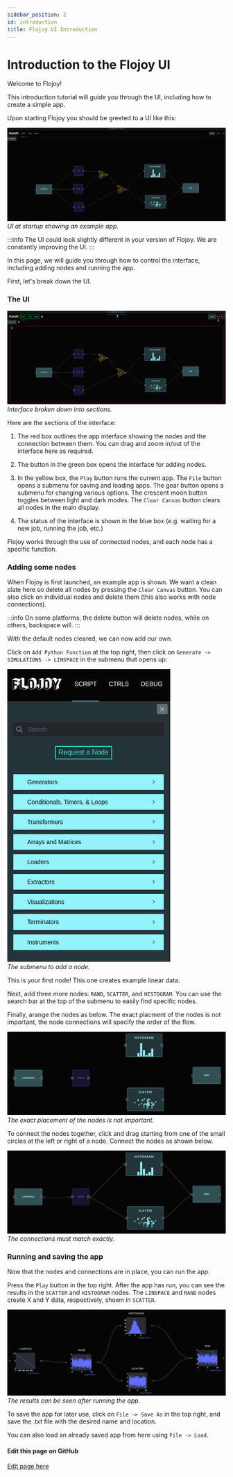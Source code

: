 ```yaml
---
sidebar_position: 2
id: introduction
title: Flojoy UI Introduction
---
```


# Introduction to the Flojoy UI

Welcome to Flojoy!

This introduction tutorial will guide you through the UI, including how to create a simple app.

Upon starting Flojoy you should be greeted to a UI like this:

![image](/img/introduction/UI.png)
*UI at startup showing an example app.*

:::info
The UI could look slightly different in your version of Flojoy. We are constantly improving the UI.
:::

In this page, we will guide you through how to control the interface, including adding nodes and running the app. 

First, let's break down the UI.

### The UI

![image](/img/introduction/UI_2.png)
*Interface broken down into sections.*

Here are the sections of the interface:

1. The red box outlines the app interface showing the nodes and the connection between them. You can drag and zoom in/out of the interface here as required.

2. The button in the green box opens the interface for adding nodes.

3. In the yellow box, the `Play` button runs the current app. The `File` button opens a submenu for saving and loading apps. The gear button opens a submenu for changing various options. The crescent moon button toggles between light and dark modes. The `Clear Canvas` button clears all nodes in the main display.

4. The status of the interface is shown in the blue box (e.g. waiting for a new job, running the job, etc.)

Flojoy works through the use of connected nodes, and each node has a specific function.

### Adding some nodes

When Flojoy is first launched, an example app is shown. We want a clean slate here so delete all nodes by pressing the `Clear Canvas` button. You can also click on individual nodes and delete them (this also works with node connections).

:::info
On some platforms, the delete button will delete nodes, while on others, backspace will. 
:::

With the default nodes cleared, we can now add our own. 

Click on `Add Python Function` at the top right, then click on `Generate -> SIMULATIONS -> LINSPACE` in the submenu that opens up: 

![image](/img/introduction/add_nodes.png)
*<br/>The submenu to add a node.*

This is your first node! This one creates example linear data. 

Next, add three more nodes: `RAND`, `SCATTER`, and `HISTOGRAM`. You can use the search bar at the top of the submenu to easily find specific nodes. 

Finally, arange the nodes as below. The exact placment of the nodes is not important, the node connections will specify the order of the flow.

![image](/img/introduction/nodes.png)
*The exact placement of the nodes is not important.*

To connect the nodes together, click and drag starting from one of the small circles at the left or right of a node. Connect the nodes as shown below.

![image](/img/introduction/connections.png)
*The connections must match exactly.*

### Running and saving the app

Now that the nodes and connections are in place, you can run the app. 

Press the `Play` button in the top right. After the app has run, you can see the results in the `SCATTER` and `HISTOGRAM` nodes. The `LINSPACE` and `RAND` nodes create X and Y data, respectively, shown in `SCATTER`.

![image](/img/introduction/results.png)
*The results can be seen after running the app.*

To save the app for later use, click on `File -> Save As` in the top right, and save the .txt file with the desired name and location. 

You can also load an already saved app from here using `File -> Load`. 

<SectionBreak />

[//]: # (Edit page on GitHub)

#### Edit this page on GitHub

[Edit page here](https://github.com/flojoy-ai/docs/blob/main/docs/nodes/introduction.md)
